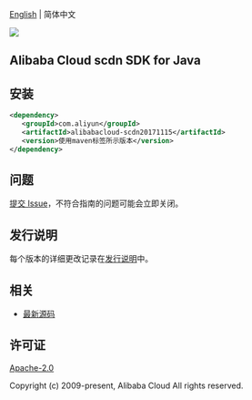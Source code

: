 [English](README.md) | 简体中文

![](https://aliyunsdk-pages.alicdn.com/icons/AlibabaCloud.svg)

## Alibaba Cloud scdn SDK for Java

## 安装

```xml
<dependency>
   <groupId>com.aliyun</groupId>
   <artifactId>alibabacloud-scdn20171115</artifactId>
   <version>使用maven标签所示版本</version>
</dependency>
```

## 问题

[提交 Issue](https://github.com/aliyun/alibabacloud-java-async-sdk/issues/new)，不符合指南的问题可能会立即关闭。

## 发行说明

每个版本的详细更改记录在[发行说明](./ChangeLog.txt)中。

## 相关

- [最新源码](https://github.com/aliyun/alibabacloud-async-java-sdk/)

## 许可证

[Apache-2.0](http://www.apache.org/licenses/LICENSE-2.0)

Copyright (c) 2009-present, Alibaba Cloud All rights reserved.
